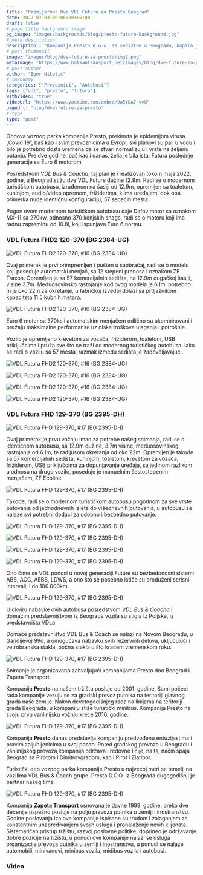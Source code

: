 ```yaml
---
title: "Premijerno: Dve VDL Future za Presto Beograd"
date: 2022-07-03T00:00:00+06:00
draft: false
# page title background image
bg_image: "images/backgrounds/blog/presto-future-background.jpg"
# meta description
description : "Kompanija Presto d.o.o. sa sedištem u Beogradu, kupila je dva solo autobusa marke VDL, sa oznakom Futura FHD2 129-370. Radi se o autobusima proizvedenim 2017. godine, sa motorima koji ispunjavaju Euro 6 normu."
# post thumbnail
image: "images/blog/dve-future-za-presto/img1.png"
metaImage: "https://www.balkantransport.net/images/blog/dve-future-za-presto/img1.png"
# post author
author: "Igor Nikolić"
# taxonomy
categories: ["Prevoznici", "Autobusi"]
tags: ["vdl", "presto", "futura"]
withVideo: "true"
videoUrl: "https://www.youtube.com/embed/9a5YDA7-vvU"
pageUrl: "blog/dve-future-za-presto"
# type
type: "post"
---
```


Obnova voznog parka kompanije Presto, prekinuta je epidemijom virusa „Covid 19“, baš kao i svim prevoznicima u Evropi, svi planovi su pali u vodu i bilo je potrebno dosta vremena da se stvari normalizuju i vrate na željenu putanju. Pre dve godine, baš kao i danas, želja je bila ista, Futura poslednje generacije sa Euro 6 motorom.

Posredstvom *VDL Bus & Coacha*, taj plan je i realizovan tokom maja 2022. godine, u Beograd stižu dve VDL Future dužine 12.9m. Radi se o modernom turističkom autobusu, izrađenom na šasiji od 12.9m, opremljen sa toaletom, kuhinjom, audio/video opremom, frižiderima, klima uređajem, dok oba primerka nude identičnu konfiguraciju, 57 sedećih mesta.

Pogon ovom modernom turističkom autobusu daje Dafov motor sa oznakom MX-11 sa 270kw, odnosno 370 konjskih snaga, radi se o motoru koji ima radnu zapreminu od 10.8l, koji ispunjava Euro 6 normu.

### VDL Futura FHD2 120-370 (BG 2384-UG)

![VDL Futura FHD2 120-370, #16 (BG 2384-UG)](/images/blog/dve-future-za-presto/img2.png "VDL Futura FHD2 120-370, #16 (BG 2384-UG)")

Ovaj primerak je prvi primpremljen i pušten u saobraćaj, radi se o modelu koji poseduje automatski menjač, sa 12 stepeni prenosa i oznakom ZF Traxon. Opremljen je sa 57 komercijalnih sedišta, na 12.9m dugačkoj šasiji, visine 3.7m. Međuosovinsko rastojanje kod ovog modela je 6.1m, potrebno m je oko 22m za okretanje, u fabričkoj izvedbi dolazi sa prtljažnikom kapaciteta 11.5 kubnih metara.

![VDL Futura FHD2 120-370, #16 (BG 2384-UG)](/images/blog/dve-future-za-presto/img3.png "VDL Futura FHD2 120-370, #16 (BG 2384-UG)")

Euro 6 motor sa 370ks i automatskim menjačem odlično su ukombinovani i pružaju maksimalne performanse uz niske troškove ulaganja i potrošnje.

Vozilo je opremljeno krevetom za vozača, frižiderom, toaletom, USB priključcima i pruža sve što se traži od modernog turističkog autobusa. Iako se radi o vozilu sa 57 mesta, razmak između sedišta je zadovoljavajući.

![VDL Futura FHD2 120-370, #16 (BG 2384-UG)](/images/blog/dve-future-za-presto/img4.png "VDL Futura FHD2 120-370, #16 (BG 2384-UG)")

![VDL Futura FHD2 120-370, #16 (BG 2384-UG)](/images/blog/dve-future-za-presto/img5.png "VDL Futura FHD2 120-370, #16 (BG 2384-UG)")

![VDL Futura FHD2 120-370, #16 (BG 2384-UG)](/images/blog/dve-future-za-presto/img6.png "VDL Futura FHD2 120-370, #16 (BG 2384-UG)")

![VDL Futura FHD2 120-370, #16 (BG 2384-UG)](/images/blog/dve-future-za-presto/img7.png "VDL Futura FHD2 120-370, #16 (BG 2384-UG)")

### VDL Futura FHD 129-370 (BG 2395-DH)

![VDL Futura FHD 129-370, #17 (BG 2395-DH)](/images/blog/dve-future-za-presto/img8.png "VDL Futura FHD 129-370, #17 (BG 2395-DH)")

Ovaj primerak je prvu vožnju imao za potrebe našeg snimanja, radi se o identičnom autobusu, sa 12.9m dužine, 3.7m visine, međuosovinskog rastojanja od 6.1m, te radijusom okretanja od oko 22m. Opremljen je takođe sa 57 komercijalnih sedišta, kuhinjom, toaletom, krevetom za vozača, frižiderom, USB priključcima za dopunjavanje uređaja, sa jedinom razlikom u odnosu na drugo vozilo, poseduje je manuelnim šestostepenim menjačem, ZF Ecoline.

![VDL Futura FHD 129-370, #17 (BG 2395-DH)](/images/blog/dve-future-za-presto/img9.png "VDL Futura FHD 129-370, #17 (BG 2395-DH)")

Takođe, radi se o modernom turističkom autobusu pogodnom za sve vrste putovanja od jednodnevnih izleta do višednevnih putovanja, u autobusu se nalaze svi potrebni dodaci za udobno i bezbedno putovanje.

![VDL Futura FHD 129-370, #17 (BG 2395-DH)](/images/blog/dve-future-za-presto/img10.png "VDL Futura FHD 129-370, #17 (BG 2395-DH)")

![VDL Futura FHD 129-370, #17 (BG 2395-DH)](/images/blog/dve-future-za-presto/img11.png "VDL Futura FHD 129-370, #17 (BG 2395-DH)")

![VDL Futura FHD 129-370, #17 (BG 2395-DH)](/images/blog/dve-future-za-presto/img12.png "VDL Futura FHD 129-370, #17 (BG 2395-DH)")

![VDL Futura FHD 129-370, #17 (BG 2395-DH)](/images/blog/dve-future-za-presto/img13.png "VDL Futura FHD 129-370, #17 (BG 2395-DH)")

Ono čime se VDL ponosi u novoj generaciji Future su bezbedonosni sistemi ABS, ACC, AEBS, LDWS, a ono što se posebno ističe su produženi serisni intervali, i do 100.000km. 

![VDL Futura FHD 129-370, #17 (BG 2395-DH)](/images/blog/dve-future-za-presto/img14.png "VDL Futura FHD 129-370, #17 (BG 2395-DH)")

U okviru nabavke ovih autobusa posredstvom *VDL Bus & Coacha* i domaćim predstavništvom iz Beograda vozila su stigla iz Poljske, iz predstavništa VDLa. 

Domaće predstavništvo VDL Bus & Coach se nalazi na Novom Beogradu, u Gandijevoj 99d, a omogućava nabavku svih rezervnih delova, uključujući i vetrobranska stakla, bočna stakla u što kraćem vremenskom roku.

![VDL Futura FHD 129-370, #17 (BG 2395-DH)](/images/blog/dve-future-za-presto/img15.png "VDL Futura FHD 129-370, #17 (BG 2395-DH)")

Snimanje je organizovano zahvaljujući kompanijama Presto doo Beograd i Zapeta Transport. 

Kompanija **Presto** na našem tržištu posluje od 2001. godine. Sami počeci rada kompanije vezuju se za gradski prevoz putnika na teritoriji glavnog grada naše zemlje. Nakon devetogodišnjeg rada na linijama na teritoriji grada Beograda, u kompaniju stiže turistički minibus. Kompanija Presto na svoju prvu vanlinijsku vožnju kreće 2010. godine. 

![VDL Futura FHD 129-370, #17 (BG 2395-DH)](/images/blog/dve-future-za-presto/img16.png "VDL Futura FHD 129-370, #17 (BG 2395-DH)")

Kompanija **Presto** danas predstavlja kompaniju predvođenu entuzijastima i pravim zaljubljenicima u svoj posao. Pored gradskog prevoza u Beogradu i vanlinijskog prevoza,kompanija održava i redovne linije, na taj način spaja Beograd sa Pirotom i Dimitrovgradom, kao i Pirot i Zlatibor.

Turistički deo voznog parka kompanije Presto u najvećoj meri se temelji na vozilima VDL Bus & Coach grupe.  Presto D.O.O. iz Beograda dugogodišnji je partner našeg tima.

![VDL Futura FHD 129-370, #17 (BG 2395-DH)](/images/blog/dve-future-za-presto/img17.png "VDL Futura FHD 129-370, #17 (BG 2395-DH)")

Kompanija **Zapeta Transport** osnovana je davne 1999. godine, preko dve decenije uspešno posluje na polju prevoza putnika u zemlji i inostranstvu. Godine poslovanja iza ove kompanije ispisane su trudom i zalaganjem za konstantnim unapređivanjem svojih usluga i pronalaženje novih klijenata. Sistematičan pristup tržištu, razvoj poslovne politike, doprineo je održavanje dobre pozicije na tržištu, u ponudi ove kompanije nalazi se usluga organizacije prevoza putnika u zemlji i inostranstvu, u ponudi se nalaze automobili, minivanovi, minibus vozila, midibus vozila i autobusi.

### Video